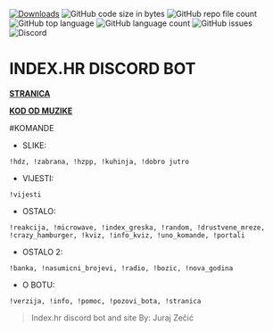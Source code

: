 [![Downloads](https://img.shields.io/npm/dt/pixel-perfect.svg)](https://github.com/jurajzecic/discord-bot-index.hr/archive/refs/heads/verzija_najnovija_(3.5).zip) ![GitHub code size in bytes](https://img.shields.io/github/languages/code-size/jurajzecic/discord-bot-index.hr) ![GitHub repo file count](https://img.shields.io/github/directory-file-count/jurajzecic/discord-bot-index.hr) ![GitHub top language](https://img.shields.io/github/languages/top/jurajzecic/discord-bot-index.hr) ![GitHub language count](https://img.shields.io/github/languages/count/jurajzecic/discord-bot-index.hr) ![GitHub issues](https://img.shields.io/github/issues/jurajzecic/discord-bot-index.hr) ![Discord](https://img.shields.io/discord/756215790960771222)
# INDEX.HR DISCORD BOT




**[STRANICA](HTTPS://INDEX-BOT.EU5.ORG/ "STRANICA")**
 
**[ KOD OD MUZIKE](HTTPS://GITHUB.COM/JURAJZECIC/DISCORD-BOT-INDEX.HR/TREE/INDEX.HR-MUZIKA " MAPA DO MUZIKE")**
 
 
 #KOMANDE

 - SLIKE:

`!hdz, !zabrana, !hzpp, !kuhinja, !dobro jutro`

 - VIJESTI:

`!vijesti`

 - OSTALO:

`!reakcija, !microwave, !index_greska, !random, !drustvene_mreze, !crazy_hamburger, !kviz, !info_kviz, !uno_komande, !portali`

 - OSTALO 2:

`!banka, !nasumicni_brojevi, !radio, !bozic, !nova_godina`

 - O BOTU:

`!verzija, !info, !pomoc, !pozovi_bota, !stranica`





> Index.hr discord bot and site By: Juraj Zečić
